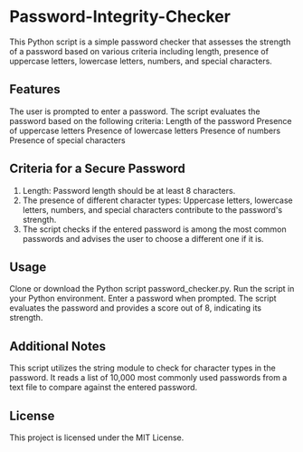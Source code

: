 # Password-Integrity-Checker
This Python script is a simple password checker that assesses the strength of a password based on various criteria including length, presence of uppercase letters, lowercase letters, numbers, and special characters.

## Features
The user is prompted to enter a password.
The script evaluates the password based on the following criteria:
Length of the password
Presence of uppercase letters
Presence of lowercase letters
Presence of numbers
Presence of special characters

## Criteria for a Secure Password
1. Length: Password length should be at least 8 characters.
2. The presence of different character types: Uppercase letters, lowercase letters, numbers, and special characters contribute to the password's strength.
3. The script checks if the entered password is among the most common passwords and advises the user to choose a different one if it is.

## Usage
Clone or download the Python script password_checker.py.
Run the script in your Python environment.
Enter a password when prompted.
The script evaluates the password and provides a score out of 8, indicating its strength.

## Additional Notes
This script utilizes the string module to check for character types in the password.
It reads a list of 10,000 most commonly used passwords from a text file to compare against the entered password.

## License
This project is licensed under the MIT License.
